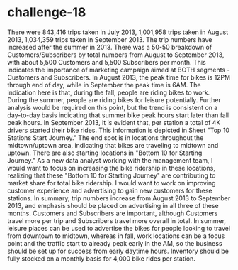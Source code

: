 # challenge-18
There were 843,416 trips taken in July 2013, 1,001,958 trips taken in August 2013, 1,034,359 trips taken in September 2013. The trip numbers have increased after the summer in 2013.
There was a 50-50 breakdown of Customers/Subscribers by total numbers from August to September 2013, with about 5,500 Customers and 5,500 Subscribers per month. This indicates the importance of marketing
campaign aimed at BOTH segments - Customers and Subscribers.
In August 2013, the peak time for bikes is 12PM through end of day, while in September the peak time is 6AM. The indication here is that, during the fall, people are riding bikes to work. During
the summer, people are riding bikes for leisure potentially. Further analysis would be required on this point, but the trend is consistent on a day-to-day basis indicating
that summer bike peak hours start later than fall peak hours.
In September 2013, it is evident that, per station a total of 4K drivers started their bike rides. This information is depicted in Sheet "Top 10 Stations Start Journey." The end spot is in locations
throughout the midtown/uptown area, indicating that bikes are traveling to midtown and uptown. 
There are also starting locations in "Bottom 10 for Starting Journey." As a new data analyst working with the management team, I would want to focus on increasing the bike ridership
in these locations, realizing that these "Bottom 10 for Starting Journey" are contributing to market share for total bike ridership. I would want to work on improving customer experience
and advertising to gain new customers for these stations. 
In summary, trip numbers increase from August 2013 to September 2013, and emphasis should be placed on advertising in all three of these months. Customers and Subscribers are important, although
Customers travel more per trip and Subscribers travel more overall in total. In summer, leisure places can be used to advertise the bikes for people looking to travel from downtown to midtown,
whereas in fall, work locations can be a focus point and the traffic start to already peak early in the AM, so the business should be set up for success from early daytime hours. Inventory should be fully stocked on a monthly basis for 4,000 bike rides per station.
